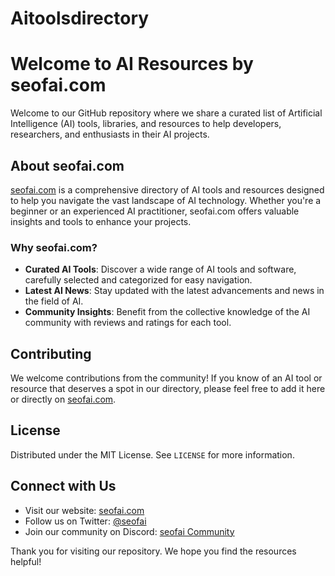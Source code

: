 # Aitoolsdirectory
# Welcome to AI Resources by seofai.com

Welcome to our GitHub repository where we share a curated list of Artificial Intelligence (AI) tools, libraries, and resources to help developers, researchers, and enthusiasts in their AI projects.

## About seofai.com

[seofai.com](https://seofai.com) is a comprehensive directory of AI tools and resources designed to help you navigate the vast landscape of AI technology. Whether you're a beginner or an experienced AI practitioner, seofai.com offers valuable insights and tools to enhance your projects.

### Why seofai.com?

- **Curated AI Tools**: Discover a wide range of AI tools and software, carefully selected and categorized for easy navigation.
- **Latest AI News**: Stay updated with the latest advancements and news in the field of AI.
- **Community Insights**: Benefit from the collective knowledge of the AI community with reviews and ratings for each tool.

## Contributing

We welcome contributions from the community! If you know of an AI tool or resource that deserves a spot in our directory, please feel free to add it here or directly on [seofai.com](https://seofai.com).

## License

Distributed under the MIT License. See `LICENSE` for more information.

## Connect with Us

- Visit our website: [seofai.com](https://seofai.com)
- Follow us on Twitter: [@seofai](#)
- Join our community on Discord: [seofai Community](#)

Thank you for visiting our repository. We hope you find the resources helpful!
